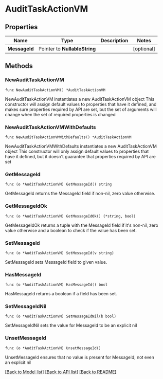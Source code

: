 # AuditTaskActionVM

## Properties

Name | Type | Description | Notes
------------ | ------------- | ------------- | -------------
**MessageId** | Pointer to **NullableString** |  | [optional] 

## Methods

### NewAuditTaskActionVM

`func NewAuditTaskActionVM() *AuditTaskActionVM`

NewAuditTaskActionVM instantiates a new AuditTaskActionVM object
This constructor will assign default values to properties that have it defined,
and makes sure properties required by API are set, but the set of arguments
will change when the set of required properties is changed

### NewAuditTaskActionVMWithDefaults

`func NewAuditTaskActionVMWithDefaults() *AuditTaskActionVM`

NewAuditTaskActionVMWithDefaults instantiates a new AuditTaskActionVM object
This constructor will only assign default values to properties that have it defined,
but it doesn't guarantee that properties required by API are set

### GetMessageId

`func (o *AuditTaskActionVM) GetMessageId() string`

GetMessageId returns the MessageId field if non-nil, zero value otherwise.

### GetMessageIdOk

`func (o *AuditTaskActionVM) GetMessageIdOk() (*string, bool)`

GetMessageIdOk returns a tuple with the MessageId field if it's non-nil, zero value otherwise
and a boolean to check if the value has been set.

### SetMessageId

`func (o *AuditTaskActionVM) SetMessageId(v string)`

SetMessageId sets MessageId field to given value.

### HasMessageId

`func (o *AuditTaskActionVM) HasMessageId() bool`

HasMessageId returns a boolean if a field has been set.

### SetMessageIdNil

`func (o *AuditTaskActionVM) SetMessageIdNil(b bool)`

 SetMessageIdNil sets the value for MessageId to be an explicit nil

### UnsetMessageId
`func (o *AuditTaskActionVM) UnsetMessageId()`

UnsetMessageId ensures that no value is present for MessageId, not even an explicit nil

[[Back to Model list]](../README.md#documentation-for-models) [[Back to API list]](../README.md#documentation-for-api-endpoints) [[Back to README]](../README.md)


